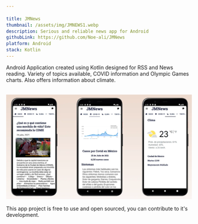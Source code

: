 ```yaml
---

title: JMNews
thumbnail: /assets/img/JMNEWS1.webp
description: Serious and reliable news app for Android
githubLink: https://github.com/Noe-ali/JMNews
platform: Android
stack: Kotlin
---
```


Android Application created using Kotlin designed for RSS and News reading.
Variety of topics available, COVID information and Olympic Games charts. Also offers information about climate.
<br>
<br>


![App Overview](/assets/img/JMNEWS2.webp)

This app project is free to use and open sourced, you can contribute to it's development.
